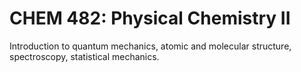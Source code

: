 # CHEM 482: Physical Chemistry II

Introduction to quantum mechanics, atomic and molecular structure, spectroscopy, statistical mechanics.